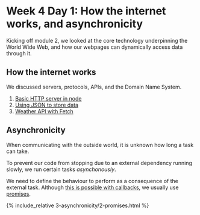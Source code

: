 # Week 4 Day 1: How the internet works, and asynchronicity

Kicking off module 2, we looked at the core technology underpinning the World Wide Web, and how our webpages can dynamically access data through it.

## How the internet works

We discussed servers, protocols, APIs, and the Domain Name System.

1. [Basic HTTP server in node](./1-node-http-server/server.js)
2. [Using JSON to store data](./2-data/data.js)
3. [Weather API with Fetch](https://codepen.io/rjkerrison/pen/GRQxKyy)

## Asynchronicity

When communicating with the outside world, it is unknown how long a task can take.

To prevent our code from stopping due to an external dependency running slowly, we run certain tasks _asynchonously_.

We need to define the behaviour to perform as a consequence of the external task.
Although [this is possible with callbacks](./3-asynchronicity/1-callbacks.js), we usually use [promises](./3-asynchronicity/2-promises.js).

{% include_relative 3-asynchronicity/2-promises.html %}
